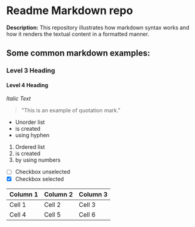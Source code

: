 # Readme Markdown repo

**Description:** This repository illustrates how markdown syntax works and how it renders the textual content in a formatted manner.

## Some common markdown examples:

### Level 3 Heading

#### Level 4 Heading

_Italic Text_

> "This is an example of quotation mark."

- Unorder list
- is created
- using hyphen

1. Ordered list
2. is created
3. by using numbers

- [ ] Checkbox unselected
- [x] Checkbox selected

|Column 1 | Column 2 | Column 3 |
|-|-|-|
|Cell 1|Cell 2| Cell 3|
|Cell 4|Cell 5| Cell 6|
